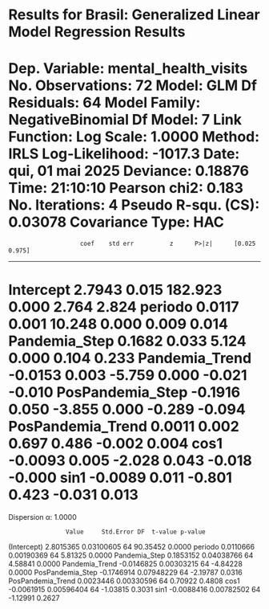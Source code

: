 Results for Brasil:
                  Generalized Linear Model Regression Results                   
================================================================================
Dep. Variable:     mental_health_visits   No. Observations:                   72
Model:                              GLM   Df Residuals:                       64
Model Family:          NegativeBinomial   Df Model:                            7
Link Function:                      Log   Scale:                          1.0000
Method:                            IRLS   Log-Likelihood:                -1017.3
Date:                  qui, 01 mai 2025   Deviance:                      0.18876
Time:                          21:10:10   Pearson chi2:                    0.183
No. Iterations:                       4   Pseudo R-squ. (CS):            0.03078
Covariance Type:                    HAC                                         
=====================================================================================
                        coef    std err          z      P>|z|      [0.025      0.975]
-------------------------------------------------------------------------------------
Intercept             2.7943      0.015    182.923      0.000       2.764       2.824
periodo               0.0117      0.001     10.248      0.000       0.009       0.014
Pandemia_Step         0.1682      0.033      5.124      0.000       0.104       0.233
Pandemia_Trend       -0.0153      0.003     -5.759      0.000      -0.021      -0.010
PosPandemia_Step     -0.1916      0.050     -3.855      0.000      -0.289      -0.094
PosPandemia_Trend     0.0011      0.002      0.697      0.486      -0.002       0.004
cos1                 -0.0093      0.005     -2.028      0.043      -0.018      -0.000
sin1                 -0.0089      0.011     -0.801      0.423      -0.031       0.013
=====================================================================================
Dispersion α: 1.0000


                    Value     Std.Error DF  t-value p-value
(Intercept)        2.8015365 0.03100605 64 90.35452  0.0000
periodo            0.0110666 0.00190369 64  5.81325  0.0000
Pandemia_Step      0.1853152 0.04038766 64  4.58841  0.0000
Pandemia_Trend    -0.0146825 0.00303215 64 -4.84228  0.0000
PosPandemia_Step  -0.1746914 0.07948229 64 -2.19787  0.0316
PosPandemia_Trend  0.0023446 0.00330596 64  0.70922  0.4808
cos1              -0.0061915 0.00596404 64 -1.03815  0.3031
sin1              -0.0088416 0.00782502 64 -1.12991  0.2627